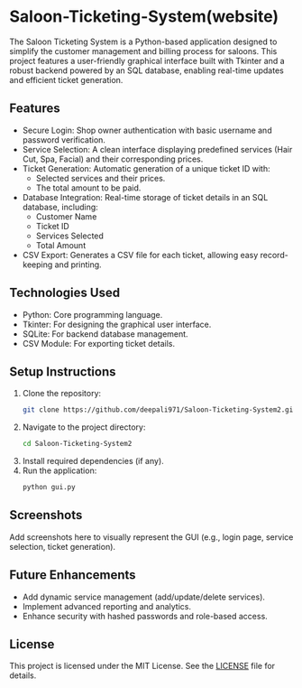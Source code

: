 # Saloon-Ticketing-System(website)

The Saloon Ticketing System is a Python-based application designed to simplify the customer management and billing process for saloons. This project features a user-friendly graphical interface built with Tkinter and a robust backend powered by an SQL database, enabling real-time updates and efficient ticket generation.

## Features
- Secure Login: Shop owner authentication with basic username and password verification.
- Service Selection: A clean interface displaying predefined services (Hair Cut, Spa, Facial) and their corresponding prices.
- Ticket Generation: Automatic generation of a unique ticket ID with:
  - Selected services and their prices.
  - The total amount to be paid.
- Database Integration: Real-time storage of ticket details in an SQL database, including:
  - Customer Name
  - Ticket ID
  - Services Selected
  - Total Amount
- CSV Export: Generates a CSV file for each ticket, allowing easy record-keeping and printing.

## Technologies Used
- Python: Core programming language.
- Tkinter: For designing the graphical user interface.
- SQLite: For backend database management.
- CSV Module: For exporting ticket details.

## Setup Instructions
1. Clone the repository:
   ```bash
   git clone https://github.com/deepali971/Saloon-Ticketing-System2.git
   ```
2. Navigate to the project directory:
   ```bash
   cd Saloon-Ticketing-System2
   ```
3. Install required dependencies (if any).
4. Run the application:
   ```bash
   python gui.py
   ```

## Screenshots
Add screenshots here to visually represent the GUI (e.g., login page, service selection, ticket generation).

## Future Enhancements
- Add dynamic service management (add/update/delete services).
- Implement advanced reporting and analytics.
- Enhance security with hashed passwords and role-based access.

## License
This project is licensed under the MIT License. See the [LICENSE](LICENSE) file for details.
